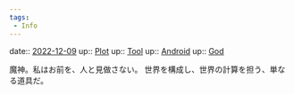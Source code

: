 ```yaml
---
tags:
 - Info
---
```


date:: [2022-12-09](/Daily_Note/2022-12-09.md)
up:: [Plot](../Bar/Novel/Chaos/Plot.md)
up:: [Tool](../Bar/Novel/Topics/Tool.md)
up:: [Android](../Bar/Novel/Topics/Android.md)
up:: [God](../Bar/Novel/Topics/God.md)

魔神。私はお前を、人と見做さない。
世界を構成し、世界の計算を担う、単なる道具だ。